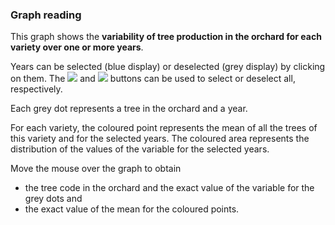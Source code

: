 ### Graph reading

This graph shows the **variability of tree production in the orchard for each variety over one or more years**. 

Years can be selected (blue display) or deselected (grey display) by clicking on them. The ![](square-check-regular.png) and ![](trash-solid.png) buttons can be used to select or deselect all, respectively.

Each grey dot represents a tree in the orchard and a year. 

For each variety, the coloured point represents the mean of all the trees of this variety and for the selected years. The coloured area represents the distribution of the values of the variable for the selected years.

Move the mouse over the graph to obtain 
- the tree code in the orchard and the exact value of the variable for the grey dots and
- the exact value of the mean for the coloured points.
